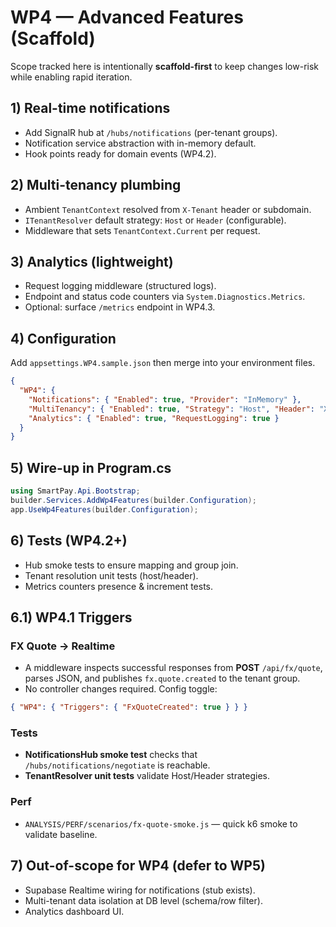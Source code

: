 # WP4 — Advanced Features (Scaffold)

Scope tracked here is intentionally **scaffold-first** to keep changes low-risk while enabling rapid iteration.

## 1) Real-time notifications
- Add SignalR hub at `/hubs/notifications` (per-tenant groups).
- Notification service abstraction with in-memory default.
- Hook points ready for domain events (WP4.2).

## 2) Multi-tenancy plumbing
- Ambient `TenantContext` resolved from `X-Tenant` header or subdomain.
- `ITenantResolver` default strategy: `Host` or `Header` (configurable).
- Middleware that sets `TenantContext.Current` per request.

## 3) Analytics (lightweight)
- Request logging middleware (structured logs).
- Endpoint and status code counters via `System.Diagnostics.Metrics`.
- Optional: surface `/metrics` endpoint in WP4.3.

## 4) Configuration
Add `appsettings.WP4.sample.json` then merge into your environment files.

```json
{
  "WP4": {
    "Notifications": { "Enabled": true, "Provider": "InMemory" },
    "MultiTenancy": { "Enabled": true, "Strategy": "Host", "Header": "X-Tenant" },
    "Analytics": { "Enabled": true, "RequestLogging": true }
  }
}
```

## 5) Wire-up in Program.cs
```csharp
using SmartPay.Api.Bootstrap;
builder.Services.AddWp4Features(builder.Configuration);
app.UseWp4Features(builder.Configuration);
```

## 6) Tests (WP4.2+)
- Hub smoke tests to ensure mapping and group join.
- Tenant resolution unit tests (host/header).
- Metrics counters presence & increment tests.

## 6.1) **WP4.1 Triggers**

### FX Quote → Realtime
- A middleware inspects successful responses from **POST** `/api/fx/quote`,
  parses JSON, and publishes `fx.quote.created` to the tenant group.
- No controller changes required. Config toggle:

```json
{ "WP4": { "Triggers": { "FxQuoteCreated": true } } }
```

### Tests
- **NotificationsHub smoke test** checks that `/hubs/notifications/negotiate` is reachable.
- **TenantResolver unit tests** validate Host/Header strategies.

### Perf
- `ANALYSIS/PERF/scenarios/fx-quote-smoke.js` — quick k6 smoke to validate baseline.

## 7) Out-of-scope for WP4 (defer to WP5)
- Supabase Realtime wiring for notifications (stub exists).
- Multi-tenant data isolation at DB level (schema/row filter).
- Analytics dashboard UI.